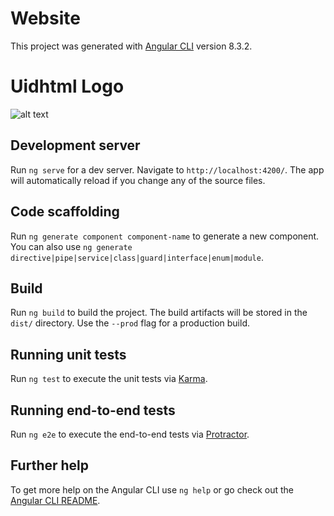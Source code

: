 # Website

This project was generated with [Angular CLI](https://github.com/angular/angular-cli) version 8.3.2.
# Uidhtml Logo
![alt text](https://scontent.fdel5-1.fna.fbcdn.net/v/t1.0-9/506_1543741059256310_9000120543813870605_n.jpg?_nc_cat=101&_nc_oc=AQm1bdxDzat375kozkfDDireERcQvP8s-J9p_7xAr09nlVnlfqmRpDobwSoCj7jZlW8&_nc_ht=scontent.fdel5-1.fna&oh=c623443cf22232fdbec7be9510bdde8c&oe=5DF52104)

## Development server

Run `ng serve` for a dev server. Navigate to `http://localhost:4200/`. The app will automatically reload if you change any of the source files.

## Code scaffolding

Run `ng generate component component-name` to generate a new component. You can also use `ng generate directive|pipe|service|class|guard|interface|enum|module`.

## Build

Run `ng build` to build the project. The build artifacts will be stored in the `dist/` directory. Use the `--prod` flag for a production build.

## Running unit tests

Run `ng test` to execute the unit tests via [Karma](https://karma-runner.github.io).

## Running end-to-end tests

Run `ng e2e` to execute the end-to-end tests via [Protractor](http://www.protractortest.org/).

## Further help

To get more help on the Angular CLI use `ng help` or go check out the [Angular CLI README](https://github.com/angular/angular-cli/blob/master/README.md).
